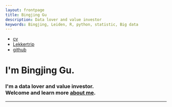 ```yaml
---
layout: frontpage
title: Bingjing Gu
description: Data lover and value investor
keywords: Bingjing, Leiden, R, python, statistic, Big data
---
```


<div class="navbar">
  <div class="navbar-inner">
      <ul class="nav">
          <li><a href="{{ BASE_PATH }}/assets/bingjing_cv.pdf">cv</a></li>
          <li><a href="http://www.lekkertrip.nl/">Lekkertrip</a></li>
          <li><a href="https://github.com/sangaj">github</a></li>
      </ul>
  </div>
</div>

<table class="wide">
<div class="row banner">
            <div class="banner-text" text-align="center">
                <h1 class="responsive-headline">I'm Bingjing Gu.</h1>
                <h3>I'm a <span>data lover</span> and <span>value investor</span>.<br>
                Welcome and learn more <a class="smoothscroll" href="https://sangaj.github.io/pages/about.html">about me</a>.</h3>
                <hr />
            </div>
        </div>
 </table>
 
  
